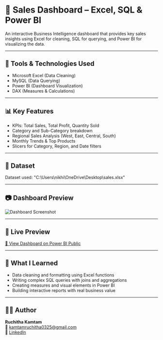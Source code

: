 # 🛒 Sales Dashboard – Excel, SQL & Power BI

An interactive Business Intelligence dashboard that provides key sales insights using Excel for cleaning, SQL for querying, and Power BI for visualizing the data.

---

## 🔧 Tools & Technologies Used
- Microsoft Excel (Data Cleaning)
- MySQL (Data Querying)
- Power BI (Dashboard Visualization)
- DAX (Measures & Calculations)

---

## 📊 Key Features
- KPIs: Total Sales, Total Profit, Quantity Sold
- Category and Sub-Category breakdown
- Regional Sales Analysis (West, East, Central, South)
- Monthly Trends & Top Products
- Slicers for Category, Region, and Date filters

---

## 📁 Dataset
Dataset used: "C:\Users\nikhi\OneDrive\Desktop\sales.xlsx"

---

## 📷 Dashboard Preview

![Dashboard Screenshot](dashboard-screenshot.png)

---

## 🚀 Live Preview
[🔗 View Dashboard on Power BI Public](https://app.powerbi.com/view?r=your-link)

---

## 📘 What I Learned
- Data cleaning and formatting using Excel functions
- Writing complex SQL queries with joins and aggregations
- Creating measures and visual elements in Power BI
- Building interactive reports with real business value

---

## 👩‍💻 Author
**Ruchitha Kamtam**  
📧 kamtamruchitha0325@gmail.com  
🔗 [LinkedIn](https://www.linkedin.com/in/kamtam-ruchitha-52a57429a)  
